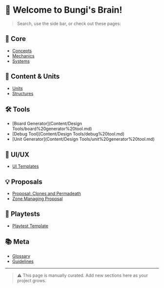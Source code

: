 # 🧠 Welcome to Bungi's Brain!

> Search, use the side bar, or check out these pages:

## 🎯 Core
- [Concepts](Core/Concepts/)
- [Mechanics](Core/Mechanics/)
- [Systems](Core/Systems/)

## 🦾 Content & Units
- [Units](Content/Units/)
- [Structures](Content/Structures/)

## 🛠️ Tools
- [Board Generator](Content/Design Tools/board%20generator%20tool.md)
- [Debug Tool](Content/Design Tools/debug%20tool.md)
- [Unit Generator](Content/Design Tools/unit%20generator%20tool.md)

## 🎨 UI/UX
- [UI Templates](UI/UI_TEMPLATE.md)

## 💡 Proposals
- [Proposal: Clones and Permadeath](Proposals/Clones%20and%20Permadeath.md)
- [Zone Managing Proposal](Proposals/Archive/Zone%20Managing%20Proposal.md)

## 🧪 Playtests
- [Playtest Template](Playtests/PLAYTEST_TEMPLATE.md)

## 📚 Meta
- [Glossary](Meta/GLOSSARY.md)
- [Guidelines](Meta/GUIDELINES.md)

---
> ⚠️ This page is manually curated. Add new sections here as your project grows.
